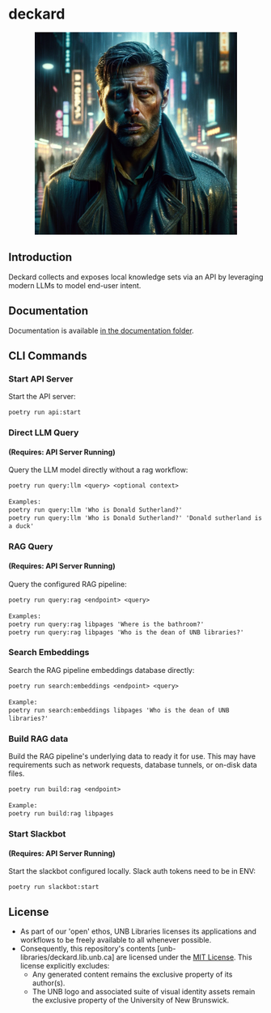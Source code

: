 # deckard
<p align="center">
<img src="assets/image.png" alt="drawing" width="400"/>

## Introduction
Deckard collects and exposes local knowledge sets via an API by leveraging modern LLMs to model end-user intent.

## Documentation
Documentation is available [in the documentation folder](./documentation/README.md "Project Documentation").

## CLI Commands
### Start API Server
Start the API server:

```
poetry run api:start
```

### Direct LLM Query
#### (Requires: API Server Running)
Query the LLM model directly without a rag workflow:

```
poetry run query:llm <query> <optional context>

Examples:
poetry run query:llm 'Who is Donald Sutherland?'
poetry run query:llm 'Who is Donald Sutherland?' 'Donald sutherland is a duck'
```

### RAG Query
#### (Requires: API Server Running)
Query the configured RAG pipeline:

```
poetry run query:rag <endpoint> <query>

Examples:
poetry run query:rag libpages 'Where is the bathroom?'
poetry run query:rag libpages 'Who is the dean of UNB libraries?'
```

### Search Embeddings
Search the RAG pipeline embeddings database directly:

```
poetry run search:embeddings <endpoint> <query>

Example:
poetry run search:embeddings libpages 'Who is the dean of UNB libraries?'
```

### Build RAG data
Build the RAG pipeline's underlying data to ready it for use. This may have
requirements such as network requests, database tunnels, or on-disk data files.

```
poetry run build:rag <endpoint>

Example:
poetry run build:rag libpages
```

### Start Slackbot
#### (Requires: API Server Running)
Start the slackbot configured locally. Slack auth tokens need to be in ENV:

```
poetry run slackbot:start
```

## License
- As part of our 'open' ethos, UNB Libraries licenses its applications and workflows to be freely available to all whenever possible.
- Consequently, this repository's contents [unb-libraries/deckard.lib.unb.ca] are licensed under the [MIT License](http://opensource.org/licenses/mit-license.html). This license explicitly excludes:
   - Any generated content remains the exclusive property of its author(s).
   - The UNB logo and associated suite of visual identity assets remain the exclusive property of the University of New Brunswick.

